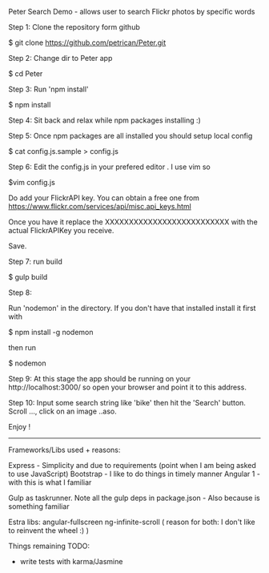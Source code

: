 Peter Search Demo - allows user to search Flickr photos by specific words



Step 1:  Clone the repository form github
      
$ git clone https://github.com/petrican/Peter.git

Step 2: Change dir to Peter app

$ cd Peter

Step 3: Run 'npm install'

$ npm install

Step 4: Sit back and relax while npm packages installing :)

Step 5: Once npm packages are all installed you should setup local config

$ cat config.js.sample > config.js

Step 6: Edit the config.js in your prefered editor . I use vim so

$vim config.js

Do add your FlickrAPI key. You can obtain a free one from <a href="https://www.flickr.com/services/api/misc.api_keys.html">https://www.flickr.com/services/api/misc.api_keys.html</a>

Once you have it replace the XXXXXXXXXXXXXXXXXXXXXXXXXX with the actual FlickrAPIKey you receive.

Save.

Step 7: run build

$ gulp build


Step 8: 

Run 'nodemon' in the directory. If you don't have that installed install it first with 

$ npm install -g nodemon

then run

$ nodemon

Step 9: At this stage the app should be running on your http://localhost:3000/ so open your browser and point it to this address.

Step 10: Input some search string like 'bike' then hit the 'Search' button. Scroll ..., click on an image ..aso.

Enjoy !


-----------



Frameworks/Libs used + reasons:

Express - Simplicity and due to requirements (point when I am being asked to use JavaScript)
Bootstrap - I like to do things in timely manner
Angular 1 - with this is what I familiar

Gulp as taskrunner. Note all the gulp deps in package.json - Also because is something familiar

Estra libs: 
angular-fullscreen
ng-infinite-scroll
( reason for both: I don't like to reinvent the wheel :) )

Things remaining TODO:

- write tests with karma/Jasmine







